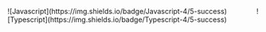 <p align="justify">
  ![Javascript](https://img.shields.io/badge/Javascript-4/5-success)
  ![Typescript](https://img.shields.io/badge/Typescript-4/5-success)
</p>
